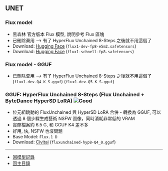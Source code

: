 ## UNET

### Flux model
- 黑森林 官方版本 Flux 模型, 說明參考 Flux 區塊
- 已刪除棄用 --> 有了 HyperFlux Unchained 8-Steps 之後就不用這個了
- Download: [Hugging Face](https://huggingface.co/black-forest-labs/FLUX.1-dev/tree/main)
  (`flux1-dev-fp8-e5m2.safetensors`)
- Download: [Hugging Face](https://huggingface.co/Comfy-Org/flux1-schnell/tree/main)
  (`flux1-schnell-fp8.safetensors`)

### Flux model - GGUF
- 已刪除棄用 --> 有了 HyperFlux Unchained 8-Steps 之後就不用這個了
  (`flux1-dev-Q4_K_S.gguf`)
  (`flux1-dev-Q5_K_S.gguf`)

### GGUF: HyperFlux Unchained 8-Steps (Flux Unchained + ByteDance HyperSD LoRA) ![Good](../../star.png)
- 位元組跳動的 FluxUnchained 與 HyperSD LoRA 合併 - 轉換為 GGUF, 可以透過 8 個步驟生成藝術 NSFW 圖像，同時消耗非常低的 VRAM
- 實際檔案約 6.5 G, 和 GGUF K4 差不多
- 好用, 快, NSFW 也沒問題
- Base Model: `Flux.1 D`
- Download: [Civitai](https://civitai.com/models/730604/gguf-hyperflux-unchained-8-steps-flux-unchained-bytedance-hypersd-lora)
  (`fluxunchained-hyp8-Q4_0.gguf`)


---

- [回模型記錄](../模型記錄.md)
- [回主目錄](../../index.md)
